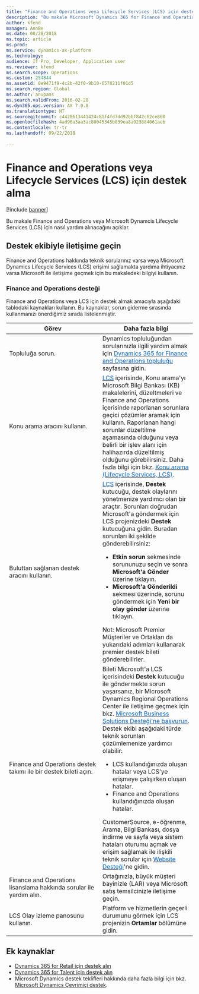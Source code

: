 ```yaml
---
title: "Finance and Operations veya Lifecycle Services (LCS) için destek alma"
description: "Bu makale Microsoft Dynamics 365 for Finance and Operations veya Microsoft Dynamcis Lifecycle Services (LCS) için nasıl yardım alınacağını açıklar."
author: kfend
manager: AnnBe
ms.date: 08/28/2018
ms.topic: article
ms.prod: 
ms.service: dynamics-ax-platform
ms.technology: 
audience: IT Pro, Developer, Application user
ms.reviewer: kfend
ms.search.scope: Operations
ms.custom: 254844
ms.assetid: 0e9471f9-4c2b-42f0-9b10-6578211f01d5
ms.search.region: Global
ms.author: anupams
ms.search.validFrom: 2016-02-28
ms.dyn365.ops.version: AX 7.0.0
ms.translationtype: HT
ms.sourcegitcommit: c4428613441424c81f4fd7dd92bbf842c62ce860
ms.openlocfilehash: 4ad96a3aa3ac80045345b839ea8a923884061aeb
ms.contentlocale: tr-tr
ms.lasthandoff: 09/22/2018

---
```


# <a name="get-support-for-finance-and-operations-or-lifecycle-services-lcs"></a>Finance and Operations veya Lifecycle Services (LCS) için destek alma

[!include [banner](../includes/banner.md)]

Bu makale Finance and Operations veya Microsoft Dynamcis Lifecycle Services (LCS) için nasıl yardım alınacağını açıklar. 

## <a name="contact-support"></a>Destek ekibiyle iletişime geçin

Finance and Operations hakkında teknik sorularınız varsa veya Microsoft Dynamics Lifecycle Services (LCS) erişimi sağlamakta yardıma ihtiyacınız varsa Microsoft ile iletişime geçmek için bu makaledeki bilgiyi kullanın.

### <a name="finance-and-operations-support"></a>Finance and Operations desteği

Finance and Operations veya LCS için destek almak amacıyla aşağıdaki tablodaki kaynakları kullanın. Bu kaynaklar, sorun giderme sırasında kullanmanızı önerdiğimiz sırada listelenmiştir.

<table>
<colgroup>
<col width="33%" />
<col width="33%" />
</colgroup>
<thead>
<tr class="header">
<th>Görev</th>
<th>Daha fazla bilgi</th>
</tr>
</thead>
<tbody>
<tr class="odd">
<td>Topluluğa sorun.</td>
<td>Dynamics topluluğundan sorularınızla ilgili yardım almak için <a href="https://go.microsoft.com/fwlink/?linkid=2013438"><span style="color: #0066cc;">Dynamics 365 for Finance and Operations topluluğu</span></a> sayfasına gidin.</td>
</tr>
<tr class="even">
<td>Konu arama aracını kullanın.</td>
<td><a href="https://lcs.dynamics.com/"><span style="color: #0066cc;">LCS</span></a> içerisinde, Konu arama'yı Microsoft Bilgi Bankası (KB) makalelerini, düzeltmeleri ve Finance and Operations içerisinde raporlanan sorunlara geçici çözümler aramak için kullanın. Raporlanan hangi sorunlar düzeltilme aşamasında olduğunu veya belirli bir işlev alanı için halihazırda düzeltilmiş olduğunu görebilirsiniz. Daha fazla bilgi için bkz. <a href="issue-search-lcs.md"><span style="color: #0066cc;">Konu arama (Lifecycle Services, LCS)</span></a>.</td>
</tr>
<tr class="odd">
<td>Buluttan sağlanan destek aracını kullanın.</td>
<td><a href="https://lcs.dynamics.com/"><span style="color: #0066cc;">LCS</span></a> içerisinde, <strong>Destek</strong> kutucuğu, destek olaylarını yönetmenize yardımcı olan bir araçtır. Sorunları doğrudan Microsoft'a göndermek için LCS projenizdeki <strong>Destek</strong> kutucuğuna gidin. Buradan sorunları iki şekilde gönderebilirsiniz:
<ul>
<li><strong>Etkin sorun</strong> sekmesinde sorununuzu seçin ve sonra <strong>Microsoft'a Gönder</strong> üzerine tıklayın.</li>
<li><strong>Microsoft'a Gönderildi</strong> sekmesi üzerinde, sorunu göndermek için <strong>Yeni bir olay gönder</strong> üzerine tıklayın.</li>
</ul>
Not: Microsoft Premier Müşteriler ve Ortakları da yukarıdaki adımları kullanarak premier destek bileti gönderebilirler.</td>
</tr>
<tr class="even">
<td>Finance and Operations destek takımı ile bir destek bileti açın.</td>
<td>Bileti Microsoft'a LCS içerisindeki <strong>Destek</strong> kutucuğu ile göndermekte sorun yaşarsanız, bir Microsoft Dynamics Regional Operations Center ile iletişime geçmek için bkz. <a href="https://mbs.microsoft.com/customersource/northamerica/ax/support/support-news/global_support_contacts_eng"><span style="color: #0066cc;">Microsoft Business Solutions Desteği'ne başvurun</span></a>. Destek ekibi aşağıdaki türde teknik sorunları çözümlemenize yardımcı olabilir:
<ul>
<li>LCS kullandığınızda oluşan hatalar veya LCS'ye erişmeye çalışırken oluşan hatalar.</li>
<li>Finance and Operations kullandığınızda oluşan hatalar.</li>
</ul>
CustomerSource, e-öğrenme, Arama, Bilgi Bankası, dosya indirme ve sayfa veya sistem hataları oturumu açmak ve erişim sağlamak ile ilişkili teknik sorular için <a href="https://mbs2.microsoft.com/members/VoiceSupport/VoiceSupportInternal.aspx"><span style="color: #0066cc;">Website Desteği</span></a>'ne gidin.</td>
</tr>
<tr class="odd">
<td>Finance and Operations lisanslama hakkında sorular ile yardım alın.</td>
<td>Ortağınızla, büyük müşteri bayinizle (LAR) veya Microsoft satış temsilcinizle iletişime geçin.</td>
</tr>
<tr class="even">
<td>LCS Olay izleme panosunu kullanın.</td>
<td>Platform ve hizmetlerin geçerli durumunu görmek için LCS projenizin <strong>Ortamlar</strong> bölümüne gidin.</td>
</tr>
</tbody>
</table>


## <a name="additional-resources"></a>Ek kaynaklar
- [Dynamics 365 for Retail için destek alın](../../retail/retail-support.md)
- [Dynamics 365 for Talent için destek alın](../../talent/talent-support.md)
- Microsoft Dynamics destek teklifleri hakkında daha fazla bilgi için bkz. [Microsoft Dynamics Çevrimiçi destek](https://www.microsoft.com/en-us/dynamics/dynamics-online-support.aspx).


